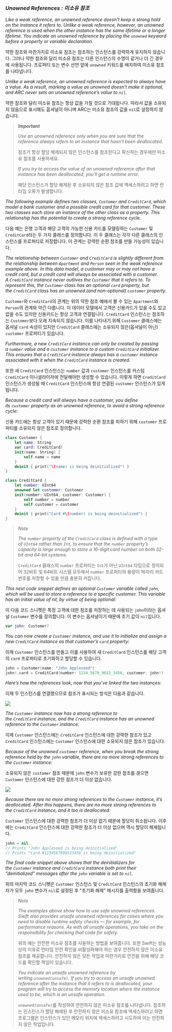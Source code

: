 ### *Unowned References : 미소유 참조*

*Like a weak reference, an unowned reference doesn’t keep a strong hold on the instance it refers to. Unlike a weak reference, however, an unowned reference is used when the other instance has the same lifetime or a longer lifetime. You indicate an unowned reference by placing the `unowned` keyword before a property or variable declaration.*

약한 참조와 마찬가지로 미소유 참조는 참조하는 인스턴스를 강력하게 유지하지 않습니다. 그러나 약한 참조와 달리 미소유 참조는 다른 인스턴스의 수명이 같거나 더 긴 경우에 사용됩니다. 프로퍼티 또는 변수 선언 앞에 `unowned` 키워드를 배치하여 미소유 참조를 나타냅니다.

*Unlike a weak reference, an unowned reference is expected to always have a value. As a result, marking a value as unowned doesn’t make it optional, and ARC never sets an unowned reference’s value to `nil`.*

약한 참조와 달리 미소유 참조는 항상 값을 가질 것으로 기대됩니다. 따라서 값을 소유되지 않음으로 표시해도 옵셔널이 아니며 ARC는 미소유 참조의 값을 `nil`로 설정하지 않습니다.

> ***Important***
> 
> *Use an unowned reference only when you are sure that the reference always refers to an instance that hasn’t been deallocated.*
> 
> 참조가 항상 할당 해제되지 않은 인스턴스를 참조한다고 확신하는 경우에만 미소유 참조를 사용하세요.
> 
> *If you try to access the value of an unowned reference after that instance has been deallocated, you’ll get a runtime error.*
> 
> 해당 인스턴스가 할당 해제된 후 소유되지 않은 참조 값에 액세스하려고 하면 런타임 오류가 발생합니다.

*The following example defines two classes, `Customer` and `CreditCard`, which model a bank customer and a possible credit card for that customer. These two classes each store an instance of the other class as a property. This relationship has the potential to create a strong reference cycle.*

다음 예는 은행 고객과 해당 고객의 가능한 신용 카드를 모델링하는 `Customer` 및 `CreditCard`라는 두 가지 클래스를 정의합니다. 이 두 클래스는 각각 다른 클래스의 인스턴스를 프로퍼티로 저장합니다. 이 관계는 강력한 순환 참조를 만들 가능성이 있습니다.

*The relationship between `Customer` and `CreditCard` is slightly different from the relationship between `Apartment` and `Person` seen in the weak reference example above. In this data model, a customer may or may not have a credit card, but a credit card will always be associated with a customer. A `CreditCard` instance never outlives the `Customer` that it refers to. To represent this, the `Customer` class has an optional `card` property, but the `CreditCard` class has an unowned (and non-optional) `customer` property.*

`Customer`와 `CreditCard`의 관계는 위의 약한 참조 예에서 볼 수 있는 `Apartment`와 `Person`의 관계와 약간 다릅니다. 이 데이터 모델에서 고객은 신용카드가 있을 수도 있고 없을 수도 있지만 신용카드는 항상 고객과 연결됩니다. `CreditCard` 인스턴스는 참조하는 `Customer`보다 오래 지속되지 않습니다. 이를 나타내기 위해 `Customer` 클래스에는 옵셔널 `card` 속성이 있지만 `CreditCard` 클래스에는 소유되지 않은(옵셔널이 아닌) `customer` 프로퍼티가 있습니다.

*Furthermore, a new `CreditCard` instance can only be created by passing a `number` value and a `customer` instance to a custom `CreditCard` initializer. This ensures that a `CreditCard` instance always has a `customer` instance associated with it when the `CreditCard` instance is created.*

또한 새 `CreditCard` 인스턴스는 `number` 값과 `customer` 인스턴스를 커스텀 `CreditCard` 이니셜라이저에 전달해야만 생성할 수 있습니다. 이렇게 하면 `CreditCard` 인스턴스가 생성될 때 `CreditCard` 인스턴스에 항상 연결된 `customer` 인스턴스가 있게 됩니다.

*Because a credit card will always have a customer, you define its `customer` property as an unowned reference, to avoid a strong reference cycle:*

신용 카드에는 항상 고객이 있기 때문에 강력한 순환 참조를 피하기 위해 `customer` 프로퍼티를 소유되지 않은 참조로 정의합니다.

```swift
class Customer {
    let name: String
    var card: CreditCard?
    init(name: String) {
        self.name = name
    }
    deinit { print("\(name) is being deinitialized") }
}

class CreditCard {
    let number: UInt64
    unowned let customer: Customer
    init(number: UInt64, customer: Customer) {
        self.number = number
        self.customer = customer
    }
    deinit { print("Card #\(number) is being deinitialized") }
}
```

> *Note*
> 
> *The `number` property of the `CreditCard` class is defined with a type of `UInt64` rather than `Int`, to ensure that the `number` property’s capacity is large enough to store a 16-digit card number on both 32-bit and 64-bit systems.*
> 
> `CreditCard` 클래스의 `number` 프로퍼티는 `Int`가 아닌 `UInt64` 타입으로 정의되어 32비트 및 64비트 시스템 모두에서 `number` 프로퍼티의 용량이 16자리 카드 번호를 저장할 수 있을 만큼 충분히 커집니다. 

*This next code snippet defines an optional `Customer` variable called `john`, which will be used to store a reference to a specific customer. This variable has an initial value of nil, by virtue of being optional:*

이 다음 코드 스니펫은 특정 고객에 대한 참조를 저장하는 데 사용되는 `john`이라는 옵셔널 `Customer` 변수를 정의합니다. 이 변수는 옵셔널이기 때문에 초기 값이 `nil`입니다.

```swift
var john: Customer?
```

*You can now create a `Customer` instance, and use it to initialize and assign a new `CreditCard` instance as that customer’s `card` property:*

이제 `Customer` 인스턴스를 만들고 이를 사용하여 새 `CreditCard` 인스턴스를 해당 고객의 `card` 프로퍼티로 초기화하고 할당할 수 있습니다.

```swift
john = Customer(name: "John Appleseed")
john!.card = CreditCard(number: 1234_5678_9012_3456, customer: john!)
```

*Here’s how the references look, now that you’ve linked the two instances:*

이제 두 인스턴스를 연결했으므로 참조가 표시되는 방식은 다음과 같습니다.

*![](https://docs.swift.org/swift-book/images/unownedReference01@2x.png)*

*The `Customer` instance now has a strong reference to the `CreditCard` instance, and the `CreditCard` instance has an unowned reference to the `Customer` instance.*

이제 `Customer` 인스턴스에는 `CreditCard` 인스턴스에 대한 강력한 참조가 있고 `CreditCard` 인스턴스에는 `Customer` 인스턴스에 대한 소유되지 않은 참조가 있습니다.

*Because of the unowned `customer` reference, when you break the strong reference held by the `john` variable, there are no more strong references to the `Customer` instance:*

소유되지 않은 `customer` 참조 때문에 `john` 변수가 보유한 강한 참조를 끊으면 `Customer` 인스턴스에 대한 강한 참조가 더 이상 없습니다.

*![](https://docs.swift.org/swift-book/images/unownedReference02@2x.png)*

*Because there are no more strong references to the `Customer` instance, it’s deallocated. After this happens, there are no more strong references to the `CreditCard` instance, and it too is deallocated:*

`Customer` 인스턴스에 대한 강력한 참조가 더 이상 없기 때문에 할당이 취소됩니다. 이후에는 `CreditCard` 인스턴스에 대한 강력한 참조가 더 이상 없으며 역시 할당이 해제됩니다.

```swift
john = nil
// Prints "John Appleseed is being deinitialized"
// Prints "Card #1234567890123456 is being deinitialized"
```

*The final code snippet above shows that the deinitializers for the `Customer` instance and `CreditCard` instance both print their “deinitialized” messages after the `john` variable is set to `nil`.*

위의 마지막 코드 스니펫은 `Customer` 인스턴스 및 `CreditCard` 인스턴스의 초기화 해제자가 모두 `john` 변수가 `nil`로 설정된 후 "초기화 해제" 메시지를 출력함을 보여줍니다.

> *Note*
> 
> *The examples above show how to use safe unowned references. Swift also provides unsafe unowned references for cases where you need to disable runtime safety checks — for example, for performance reasons. As with all unsafe operations, you take on the responsibility for checking that code for safety.*
> 
> 위의 예는 안전한 미소유 참조를 사용하는 방법을 보여줍니다. 또한 Swift는 성능상의 이유로 런타임 안전 확인을 비활성화해야 하는 경우 안전하지 않은 미소유 참조를 제공합니다. 안전하지 않은 모든 작업과 마찬가지로 안전을 위해 해당 코드를 확인할 책임이 있습니다.
> 
> *You indicate an unsafe unowned reference by writing `unowned(unsafe)`. If you try to access an unsafe unowned reference after the instance that it refers to is deallocated, your program will try to access the memory location where the instance used to be, which is an unsafe operation.*
> 
> `unowned(unsafe)`를 작성하여 안전하지 않은 미소유 참조를 나타냅니다. 참조하는 인스턴스가 할당 해제된 후 안전하지 않은 미소유 참조에 액세스하려고 하면 프로그램은 인스턴스가 있던 메모리 위치에 액세스하려고 시도하며 이는 안전하지 않은 작업입니다.


